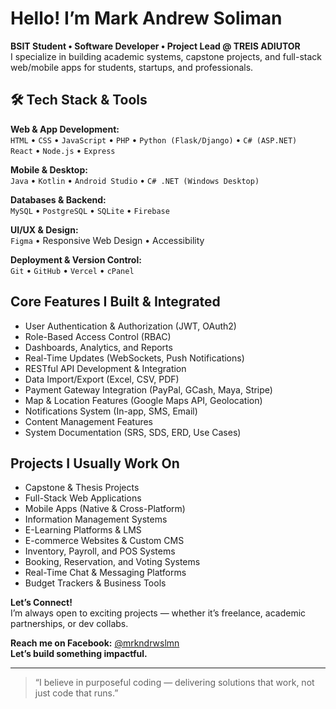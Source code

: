 # Hello! I’m Mark Andrew Soliman  

**BSIT Student • Software Developer • Project Lead @ TREIS ADIUTOR**  
I specialize in building academic systems, capstone projects, and full-stack web/mobile apps for students, startups, and professionals.  

## 🛠️ **Tech Stack & Tools**  

**Web & App Development:**  
`HTML` • `CSS` • `JavaScript` • `PHP` • `Python (Flask/Django)` • `C# (ASP.NET)`  
`React` • `Node.js` • `Express` 

**Mobile & Desktop:**  
`Java` • `Kotlin` • `Android Studio` • `C# .NET (Windows Desktop)`  

**Databases & Backend:**  
`MySQL` • `PostgreSQL` • `SQLite` • `Firebase`  

**UI/UX & Design:**  
`Figma` • Responsive Web Design • Accessibility  

**Deployment & Version Control:**  
`Git` • `GitHub` • `Vercel` • `cPanel`

## **Core Features I Built & Integrated**  

- User Authentication & Authorization (JWT, OAuth2)  
- Role-Based Access Control (RBAC)  
- Dashboards, Analytics, and Reports  
- Real-Time Updates (WebSockets, Push Notifications)  
- RESTful API Development & Integration  
- Data Import/Export (Excel, CSV, PDF)  
- Payment Gateway Integration (PayPal, GCash, Maya, Stripe)  
- Map & Location Features (Google Maps API, Geolocation)  
- Notifications System (In-app, SMS, Email)  
- Content Management Features  
- System Documentation (SRS, SDS, ERD, Use Cases)  

## **Projects I Usually Work On**  

- Capstone & Thesis Projects  
- Full-Stack Web Applications  
- Mobile Apps (Native & Cross-Platform)  
- Information Management Systems  
- E-Learning Platforms & LMS  
- E-commerce Websites & Custom CMS  
- Inventory, Payroll, and POS Systems  
- Booking, Reservation, and Voting Systems  
- Real-Time Chat & Messaging Platforms  
- Budget Trackers & Business Tools  

**Let’s Connect!**  
I’m always open to exciting projects — whether it’s freelance, academic partnerships, or dev collabs.  

**Reach me on Facebook:** [@mrkndrwslmn](https://facebook.com/mrkndrwslmn)  
**Let’s build something impactful.**

---

> “I believe in purposeful coding — delivering solutions that work, not just code that runs.”
